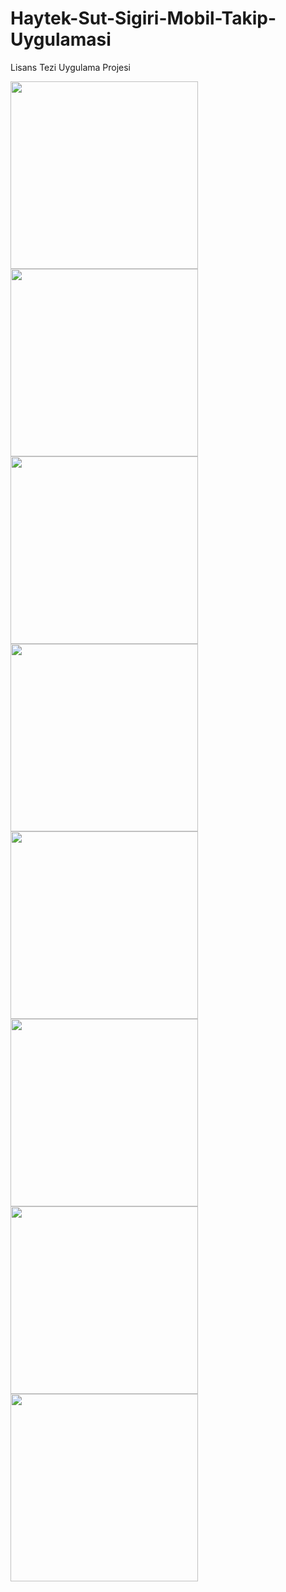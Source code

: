 # Haytek-Sut-Sigiri-Mobil-Takip-Uygulamasi
Lisans Tezi Uygulama Projesi
<p float="left">
  <img src="https://user-images.githubusercontent.com/74832430/170535516-f0b14a8a-3663-4ea0-808c-de4df0166911.png" width="300"/> 
  <img src="https://user-images.githubusercontent.com/74832430/170535511-be876067-2c02-4d88-aa27-12507e2601e6.png" width="300" />
  <img src="https://user-images.githubusercontent.com/74832430/170535537-c3e94a2d-c2f9-4938-94cf-50263c98f316.png" width="300" />
 
  <br>
   <img src="https://user-images.githubusercontent.com/74832430/170535544-8c080cb4-afc3-4efe-93d3-ff2acf0764b5.png" width="300" />   
  <img src="https://user-images.githubusercontent.com/74832430/170535560-7e6e7398-5f7e-4f8e-8836-dfb082770433.png" width="300"/> 
  <img src="https://user-images.githubusercontent.com/74832430/170535572-311ce27d-9d8a-441e-97de-50a9d3ebdc54.png" width="300" />
  <br>
 
  <img src="https://user-images.githubusercontent.com/74832430/170535644-e2814bab-ff1c-43e1-860e-686b73670170.png" width="300" />
  <img src="https://user-images.githubusercontent.com/74832430/170535663-c8e5d36e-3fd3-4ce8-b397-bb182a4ab5d0.png" width="300" />
</p>
